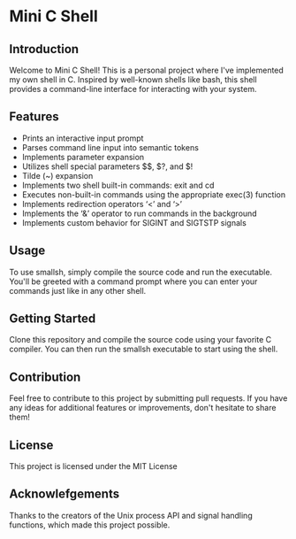 # Mini C Shell

## Introduction

Welcome to Mini C Shell! This is a personal project where I've implemented my own shell in C. Inspired by well-known shells like bash, this shell provides a command-line interface for interacting with your system.

## Features

- Prints an interactive input prompt
- Parses command line input into semantic tokens
- Implements parameter expansion
- Utilizes shell special parameters $$, $?, and $!
- Tilde (~) expansion
- Implements two shell built-in commands: exit and cd
- Executes non-built-in commands using the appropriate exec(3) function
- Implements redirection operators ‘<’ and ‘>’
- Implements the ‘&’ operator to run commands in the background
- Implements custom behavior for SIGINT and SIGTSTP signals

## Usage

To use smallsh, simply compile the source code and run the executable. You'll be greeted with a command prompt where you can enter your commands just like in any other shell.

## Getting Started

Clone this repository and compile the source code using your favorite C compiler. You can then run the smallsh executable to start using the shell.

## Contribution 

Feel free to contribute to this project by submitting pull requests. If you have any ideas for additional features or improvements, don't hesitate to share them!

 ## License 

This project is licensed under the MIT License 

## Acknowlefgements 

Thanks to the creators of the Unix process API and signal handling functions, which made this project possible.

 


